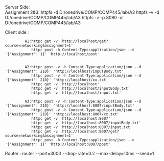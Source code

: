 Server Side:  
              Assignment 2&3:   httpfs -d D:/onedrive/COMP/COMP445/lab/A3
                                httpfs -v -d D:/onedrive/COMP/COMP445/lab/A3
                                httpfs -v -p 8080 -d D:/onedrive/COMP/COMP445/lab/A3


Client side :

             A1:httpc get -v 'http://localhost/get?course=networking&assignment=1'
                httpc post -h Content-Type:application/json --d '{"Assignment": 1}' 'http://localhost/post'


             A2:httpc post -v -h Content-Type:application/json --d '{"Assignment": 210}' 'http://localhost/inputBody.txt'
                httpc post -v -h Content-Type:application/json --d '{"Assignment": 210}' 'http://localhost/xx.txt'
                httpc get -v 'http://localhost'
                httpc get -v 'http://localhost/inputBody.txt'
                httpc get -v 'http://localhost/input.txt'

             A3:httpc post -v -h Content-Type:application/json --d '{"Assignment": 210}' 'http://localhost:8007/inputBody.txt'
                httpc post -v -h Content-Type:application/json --d '{"Assignment": 210}' 'http://localhost:8007/xx.txt'
                httpc get -v 'http://localhost:8007'
                httpc get -v 'http://localhost:8007/inputBody.txt'
                httpc get -v 'http://localhost:8007/input.txt'
                httpc get -v 'http://localhost:8007/get?course=networking&assignment=1'
                httpc post -h Content-Type:application/json --d '{"Assignment": 1}' 'http://localhost:8007/post'

Router  :       router --port=3000 --drop-rate=0.2 --max-delay=10ms --seed=1
